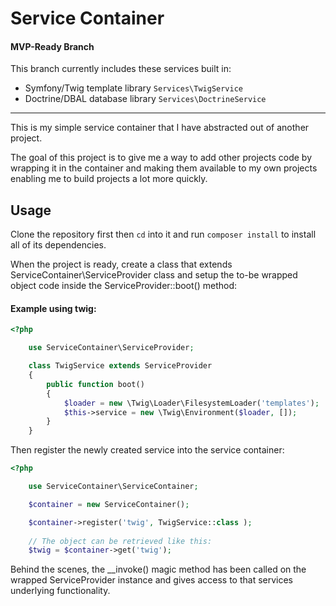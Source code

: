 # Service Container

#### MVP-Ready Branch

This branch currently includes these services built in:

* Symfony/Twig template library `Services\TwigService`
* Doctrine/DBAL database library `Services\DoctrineService`

---


This is my simple service container that I have abstracted out of another project.

The goal of this project is to give me a way to add other projects code by wrapping it in the container 
and making them available to my own projects enabling me to build projects a lot more quickly.

## Usage

Clone the repository first then `cd` into it and run `composer install` to install all of its dependencies.

When the project is ready, create a class that extends ServiceContainer\ServiceProvider class and setup the to-be wrapped object code inside the ServiceProvider::boot() method:

#### Example using twig:

```php
<?php

    use ServiceContainer\ServiceProvider;

    class TwigService extends ServiceProvider
    {
        public function boot()
        {
            $loader = new \Twig\Loader\FilesystemLoader('templates');
            $this->service = new \Twig\Environment($loader, []);
        }
    }
```

Then register the newly created service into the service container:

```php
<?php

    use ServiceContainer\ServiceContainer;

    $container = new ServiceContainer();

    $container->register('twig', TwigService::class );
    
    // The object can be retrieved like this:
    $twig = $container->get('twig');
```
Behind the scenes, the __invoke() magic method has been called on the wrapped ServiceProvider instance and gives access to that services underlying functionality.
